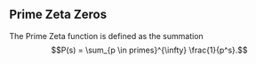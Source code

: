 ## Prime Zeta Zeros
The Prime Zeta function is defined as the summation
$$P(s) = \sum_{p \in primes}^{\infty} \frac{1}{p^s}.$$

